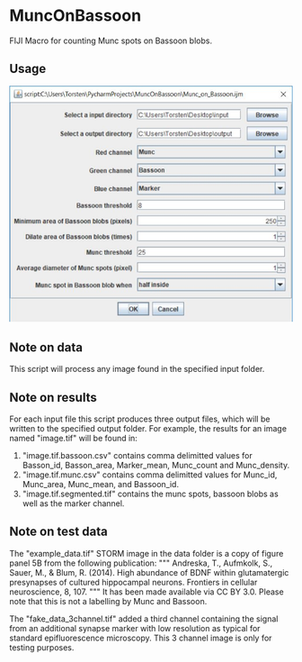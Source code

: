 # MuncOnBassoon
FIJI Macro for counting Munc spots on Bassoon blobs.

## Usage

![Interface](doc/Munc_on_Bassoon_Interface.JPG)

## Note on data

This script will process any image found in the specified input folder.

## Note on results

For each input file  this script produces three output files, which will be written to the specified output folder. For example, the results for an image named "image.tif" will be found in:

1. "image.tif.bassoon.csv" contains comma delimitted values for Basson_id, Basson_area, Marker_mean, Munc_count and Munc_density.
2. "image.tif.munc.csv" contains comma delimitted values for Munc_id, Munc_area, Munc_mean, and Bassoon_id.
3. "image.tif.segmented.tif" contains the munc spots, bassoon blobs as well as the marker channel.


## Note on test data
The "example_data.tif" STORM image in the data folder is a copy of figure panel 5B from the following publication:
"""
Andreska, T., Aufmkolk, S., Sauer, M., & Blum, R. (2014). High abundance of BDNF within glutamatergic presynapses of cultured hippocampal neurons. Frontiers in cellular neuroscience, 8, 107.
"""
It has been made available via CC BY 3.0. Please note that this is not a labelling by Munc and Bassoon.

The "fake_data_3channel.tif" added a third channel containing the signal from an additional synapse marker with low resolution as typical for standard epifluorescence microscopy. This 3 channel image is only for testing purposes.   
